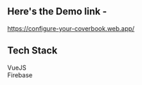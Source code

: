 
## Here's the Demo link - 
  https://configure-your-coverbook.web.app/

## Tech Stack 
  VueJS <br />
  Firebase
